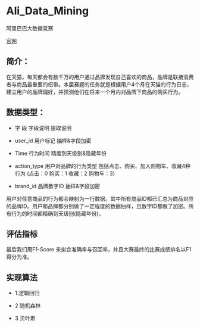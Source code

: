 Ali_Data_Mining
===============

 阿里巴巴大数据竞赛
 
 [官网](http://102.alibaba.com/competition/addDiscovery/index.htm)
 

 ## 简介：
 
 在天猫，每天都会有数千万的用户通过品牌发现自己喜欢的商品，品牌是联接消费者与商品最重要的纽带。本届赛题的任务就是根据用户4个月在天猫的行为日志，建立用户的品牌偏好，并预测他们在将来一个月内对品牌下商品的购买行为。

 ## 数据类型：
 
 - 字 段	字段说明	提取说明
 
 - user_id	用户标记	抽样&字段加密
 
 - Time	行为时间	精度到天级别&隐藏年份
 
 - action_type	用户对品牌的行为类型	包括点击、购买、加入购物车、收藏4种行为 (点击：0 购买：1 收藏：2 购物车：3）
 
 - brand_id	品牌数字ID	抽样&字段加密

 用户对任意商品的行为都会映射为一行数据。其中所有商品ID都已汇总为商品对应的品牌ID。用户和品牌都分别做了一定程度的数据抽样，且数字ID都做了加密。所有行为的时间都精确到天级别(隐藏年份)。

 
 ## 评估指标

最后我们用F1-Score 来拟合准确率与召回率，并且大赛最终的比赛成绩排名以F1得分为准。 

 ## 实现算法

 - 1.逻辑回归
 
 - 2 随机森林
 
 - 3 贝叶斯
 
 

